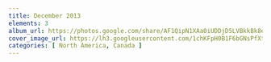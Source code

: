 ```yaml
---
title: December 2013
elements: 3
album_url: https://photos.google.com/share/AF1QipN1XAa0iUDDjD5LVBkkBk8em0_yPS8YGbi2HAE3LugHR8kpc9bV3P3cg3aaPlzH_Q?key=SHBfT3ZPVm02Ui1SNUlKdW1SUUpQSFlCb3hWOHd3
cover_image_url: https://lh3.googleusercontent.com/1chKFpH0B1F6bGNsPfXtW5-jjzXo23mssx_nkqkzAPU2cylgacH2YXectld7jn7_OFCZNahAuZx7HQSA-O5uEanyoymPA1JT38e6BEqF5g0cxDB9OEhZFyTuhHe9Pm-zR5Ygeu90f5b2zTxhcMlAPAWeBudaF7DnCGJ6w6uSzsqbmXzzS1w8xzWXKkgQZaFKgJ-6VU2h-sPH3sf3zbVENwxJ16oMbHpF0QjiOT1GIMBUOdeeQNP61cH5prENIuJ0GyoVOgFAswTTgwaxcBPvOuoOcYGj8nz-pyNwifiz_sS00gDqYWxT7ARgBBNEQrGn-dss3Jkyuc3dYwk6hInmcWWb9gG4g_3Jv6FcK8grt74dSPvO5qyFofVC60inYkods10lJ5OjqTvmBGcCE1J-eD8hQU4uI4Xq63irNwz4KU6Itp21an4gvAM8IZsLbIU8rCEcyoZiPg6J8tNt96mCKcflT7ZlpgFGCvVFyPfMCV25ZkbruNdnSr3rTX2WOSb3fPdHJHiUSV2f3DpvrGlikBSbtaPDZxwJcPbA0owQh-zbHt5phwVJkDUnAiNi2C0HpZth2cs2yOii3SUczPU_3Glidk2pgxZMT14IEoJunEq-E9k8IKdMkguyg0P6o1WYTSDCtNzJqlB-KbJX--PWl0F-9g=s195-p-k-no
categories: [ North America, Canada ]
---
```

